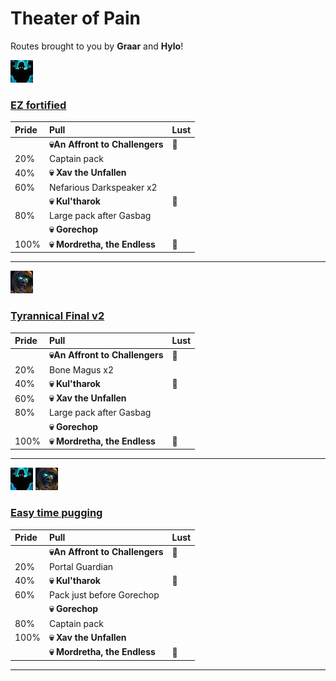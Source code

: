 # Theater of Pain


Routes brought to you by **Graar** and **Hylo**!



![Fortified](../__media/fortified.png)

### [EZ fortified](https://raw.githubusercontent.com/holicron/Routes/main/Theater%20of%20Pain/EZ_Fortified.txt)

| Pride | Pull | Lust |
| :-- | :-- | :-- |
| | **💀An Affront to Challengers** | 💢 |
| 20%  | Captain pack | |
| 40% | **💀 Xav the Unfallen** | |
| 60%  | Nefarious Darkspeaker x2 | |
|   | **💀 Kul'tharok** | 💢 |
| 80% | Large pack after Gasbag | |
| |  **💀 Gorechop** | |
| 100% | **💀 Mordretha, the Endless** | 💢 |

---


![Tyrannical](../__media/tyrannical.png)

### [Tyrannical Final v2](https://raw.githubusercontent.com/holicron/Routes/main/Theater%20of%20Pain/Tyrannical_Final_v2.txt)

| Pride | Pull | Lust |
| :-- | :-- | :-- |
| | **💀An Affront to Challengers** | 💢 |
| 20% | Bone Magus x2 | |
| 40% | **💀 Kul'tharok** | 💢 |
| 60% | **💀 Xav the Unfallen** |  |
| 80% | Large pack after Gasbag | |
| |  **💀 Gorechop** | |
| 100% | **💀 Mordretha, the Endless** | 💢 |

---

![Fortified](../__media/fortified.png) ![Tyrannical](../__media/tyrannical.png)

### [Easy time pugging](https://raw.githubusercontent.com/holicron/Routes/main/Theater%20of%20Pain/Easy_time_pugging.txt)

| Pride | Pull | Lust |
| :-- | :-- | :-- |
| | **💀An Affront to Challengers** | 💢 |
| 20%  | Portal Guardian | |
| 40% | **💀 Kul'tharok** | 💢 |
| 60% | Pack just before Gorechop |  |
| | **💀 Gorechop** |  |
| 80% | Captain pack |  |
| 100% | **💀 Xav the Unfallen** |  |
|  | **💀 Mordretha, the Endless** | 💢 |

---
